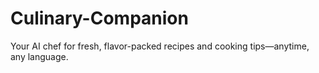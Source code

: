 # Culinary-Companion
Your AI chef for fresh, flavor-packed recipes and cooking tips—anytime, any language.
